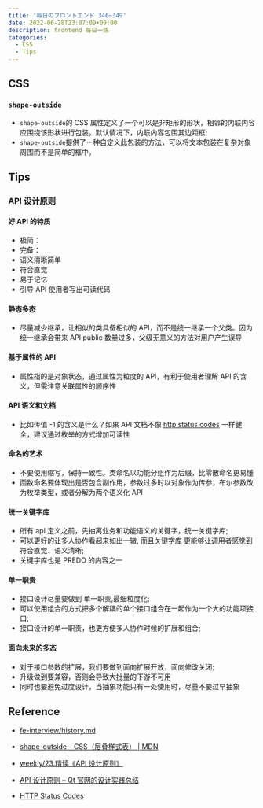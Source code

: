 ```yaml
---
title: '毎日のフロントエンド 346~349'
date: 2022-06-28T23:07:09+09:00
description: frontend 每日一练
categories:
  - CSS
  - Tips
---
```


## CSS

### `shape-outside`

- `shape-outside`的 CSS 属性定义了一个可以是非矩形的形状，相邻的内联内容应围绕该形状进行包装。默认情况下，内联内容包围其边距框;
- `shape-outside`提供了一种自定义此包装的方法，可以将文本包装在复杂对象周围而不是简单的框中。

## Tips

### API 设计原则

#### 好 API 的特质

- 极简：
- 完备：
- 语义清晰简单
- 符合直觉
- 易于记忆
- 引导 API 使用者写出可读代码

#### 静态多态

- 尽量减少继承，让相似的类具备相似的 API，而不是统一继承一个父类。因为统一继承会带来 API public 数量过多，父级无意义的方法对用户产生误导

#### 基于属性的 API

- 属性指的是对象状态，通过属性为粒度的 API，有利于使用者理解 API 的含义，但需注意关联属性的顺序性

#### API 语义和文档

- 比如传值 -1 的含义是什么？如果 API 文档不像 [http status codes](https://www.restapitutorial.com/httpstatuscodes.html) 一样健全，建议通过枚举的方式增加可读性

#### 命名的艺术

- 不要使用缩写，保持一致性。类命名以功能分组作为后缀，比零散命名更易懂
- 函数命名要体现出是否包含副作用，参数过多时以对象作为传参，布尔参数改为枚举类型，或者分解为两个语义化 API

#### 统一关键字库

- 所有 api 定义之前，先抽离业务和功能语义的关键字，统一关键字库;
- 可以更好的让多人协作看起来如出一辙, 而且关键字库 更能够让调用者感觉到 符合直觉、语义清晰;
- 关键字库也是 PREDO 的内容之一

#### 单一职责

- 接口设计尽量要做到 单一职责,最细粒度化;
- 可以使用组合的方式把多个解耦的单个接口组合在一起作为一个大的功能项接口;
- 接口设计的单一职责，也更方便多人协作时候的扩展和组合;

#### 面向未来的多态

- 对于接口参数的扩展，我们要做到面向扩展开放，面向修改关闭;
- 升级做到要兼容，否则会导致大批量的下游不可用
- 同时也要避免过度设计，当抽象功能只有一处使用时，尽量不要过早抽象

## Reference

- [fe-interview/history.md](https://github.com/haizlin/fe-interview/blob/master/category/history.md)

- [shape-outside - CSS（层叠样式表） | MDN](https://developer.mozilla.org/zh-CN/docs/Web/CSS/shape-outside)

- [weekly/23.精读《API 设计原则》](https://github.com/ascoders/weekly/blob/master/%E5%89%8D%E6%B2%BF%E6%8A%80%E6%9C%AF/23.%E7%B2%BE%E8%AF%BB%E3%80%8AAPI%20%E8%AE%BE%E8%AE%A1%E5%8E%9F%E5%88%99%E3%80%8B.md)

- [API 设计原则 – Qt 官网的设计实践总结 ](https://coolshell.cn/articles/18024.html)

- [HTTP Status Codes](https://www.restapitutorial.com/httpstatuscodes.html)
